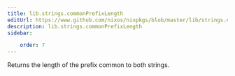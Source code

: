 ```yaml
---
title: lib.strings.commonPrefixLength
editUrl: https://www.github.com/nixos/nixpkgs/blob/master/lib/strings.nix#L1569C24
description: lib.strings.commonPrefixLength
sidebar:

    order: 7
---
```


Returns the length of the prefix common to both strings.



